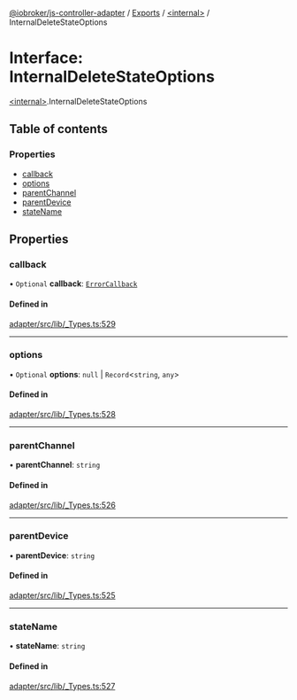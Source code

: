 [@iobroker/js-controller-adapter](../README.md) / [Exports](../modules.md) / [\<internal\>](../modules/internal_.md) / InternalDeleteStateOptions

# Interface: InternalDeleteStateOptions

[\<internal\>](../modules/internal_.md).InternalDeleteStateOptions

## Table of contents

### Properties

- [callback](internal_.InternalDeleteStateOptions.md#callback)
- [options](internal_.InternalDeleteStateOptions.md#options)
- [parentChannel](internal_.InternalDeleteStateOptions.md#parentchannel)
- [parentDevice](internal_.InternalDeleteStateOptions.md#parentdevice)
- [stateName](internal_.InternalDeleteStateOptions.md#statename)

## Properties

### callback

• `Optional` **callback**: [`ErrorCallback`](../modules/internal_.md#errorcallback)

#### Defined in

[adapter/src/lib/_Types.ts:529](https://github.com/ioBroker/ioBroker.js-controller/blob/9b71d3242/packages/adapter/src/lib/_Types.ts#L529)

___

### options

• `Optional` **options**: ``null`` \| `Record`\<`string`, `any`\>

#### Defined in

[adapter/src/lib/_Types.ts:528](https://github.com/ioBroker/ioBroker.js-controller/blob/9b71d3242/packages/adapter/src/lib/_Types.ts#L528)

___

### parentChannel

• **parentChannel**: `string`

#### Defined in

[adapter/src/lib/_Types.ts:526](https://github.com/ioBroker/ioBroker.js-controller/blob/9b71d3242/packages/adapter/src/lib/_Types.ts#L526)

___

### parentDevice

• **parentDevice**: `string`

#### Defined in

[adapter/src/lib/_Types.ts:525](https://github.com/ioBroker/ioBroker.js-controller/blob/9b71d3242/packages/adapter/src/lib/_Types.ts#L525)

___

### stateName

• **stateName**: `string`

#### Defined in

[adapter/src/lib/_Types.ts:527](https://github.com/ioBroker/ioBroker.js-controller/blob/9b71d3242/packages/adapter/src/lib/_Types.ts#L527)
